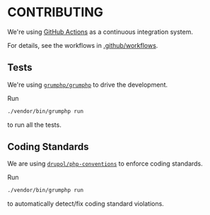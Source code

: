 # CONTRIBUTING

We're using [GitHub Actions](https://docs.github.com/en/actions) as a continuous integration system.

For details, see the workflows in [.github/workflows](../.github/workflows).

## Tests

We're using [`grumphp/grumphp`](https://github.com/phpro/grumphp) to drive the development.

Run

```bash
./vendor/bin/grumphp run
```

to run all the tests.

## Coding Standards

We are using [`drupol/php-conventions`](https://github.com/drupol/php-conventions) to enforce coding standards.

Run

```bash
./vendor/bin/grumphp run
```

to automatically detect/fix coding standard violations.
